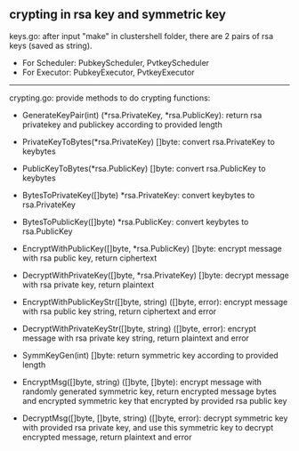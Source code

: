 ## crypting in rsa key and symmetric key

keys.go: after input "make" in clustershell folder, there are 2 pairs of rsa keys (saved as string).
-   For Scheduler: PubkeyScheduler, PvtkeyScheduler
-   For Executor: PubkeyExecutor, PvtkeyExecutor

****

crypting.go: provide methods to do crypting
functions: 
-   GenerateKeyPair(int) (*rsa.PrivateKey, *rsa.PublicKey): return rsa privatekey and publickey according to provided length
-   PrivateKeyToBytes(*rsa.PrivateKey) []byte: convert rsa.PrivateKey to keybytes
-   PublicKeyToBytes(*rsa.PublicKey) []byte: convert rsa.PublicKey to keybytes
-   BytesToPrivateKey([]byte) *rsa.PrivateKey: convert keybytes to rsa.PrivateKey
-   BytesToPublicKey([]byte) *rsa.PublicKey: convert keybytes to rsa.PublicKey

-   EncryptWithPublicKey([]byte, *rsa.PublicKey) []byte: encrypt message with rsa public key, return ciphertext
-   DecryptWithPrivateKey([]byte, *rsa.PrivateKey) []byte: decrypt message with rsa private key, return plaintext

-   EncryptWithPublicKeyStr([]byte, string) ([]byte, error): encrypt message with rsa public key string, return ciphertext and error
-   DecryptWithPrivateKeyStr([]byte, string) ([]byte, error): encrypt message with rsa private key string, return plaintext and error

-   SymmKeyGen(int) []byte: return symmetric key according to provided length
-   EncryptMsg([]byte, string) ([]byte, []byte): encrypt message with randomly generated symmetric key, return encrypted message bytes and encrypted symmetric key that encrypted by provided rsa public key
-   DecryptMsg([]byte, []byte, string) ([]byte, error): decrypt symmetric key with provided rsa private key, and use this symmetric key to decrypt encrypted message, return plaintext and error
